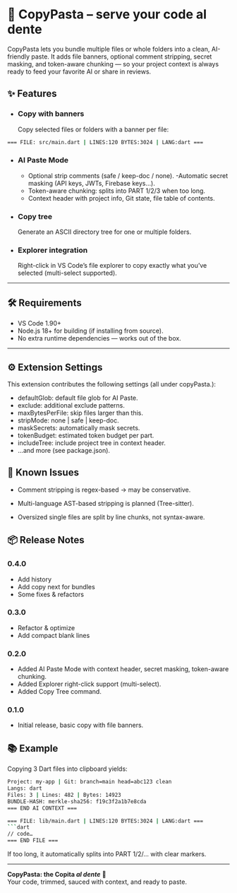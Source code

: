 # 🍝 CopyPasta – serve your code al dente

CopyPasta lets you bundle multiple files or whole folders into a clean, AI-friendly paste.
It adds file banners, optional comment stripping, secret masking, and token-aware chunking — so your project context is always ready to feed your favorite AI or share in reviews.

## ✨ Features

- ### Copy with banners
  Copy selected files or folders with a banner per file:

```bash
=== FILE: src/main.dart | LINES:120 BYTES:3024 | LANG:dart ===
```

- ### AI Paste Mode
  - Optional strip comments (safe / keep-doc / none).
    -Automatic secret masking (API keys, JWTs, Firebase keys…).
  - Token-aware chunking: splits into PART 1/2/3 when too long.
  - Context header with project info, Git state, file table of contents.
- ### Copy tree
  Generate an ASCII directory tree for one or multiple folders.
- ### Explorer integration
  Right-click in VS Code’s file explorer to copy exactly what you’ve selected (multi-select supported).

---

## 🛠 Requirements

- VS Code 1.90+
- Node.js 18+ for building (if installing from source).
- No extra runtime dependencies — works out of the box.

---

## ⚙️ Extension Settings

This extension contributes the following settings (all under copyPasta.):

- defaultGlob: default file glob for AI Paste.
- exclude: additional exclude patterns.
- maxBytesPerFile: skip files larger than this.
- stripMode: none | safe | keep-doc.
- maskSecrets: automatically mask secrets.
- tokenBudget: estimated token budget per part.
- includeTree: include project tree in context header.
- …and more (see package.json).

## 🐞 Known Issues

- Comment stripping is regex-based → may be conservative.

- Multi-language AST-based stripping is planned (Tree-sitter).

- Oversized single files are split by line chunks, not syntax-aware.

## 📦 Release Notes

### 0.4.0

- Add history
- Add copy next for bundles
- Some fixes & refactors

### 0.3.0

- Refactor & optimize
- Add compact blank lines

### 0.2.0

- Added AI Paste Mode with context header, secret masking, token-aware chunking.
- Added Explorer right-click support (multi-select).
- Added Copy Tree command.

### 0.1.0

- Initial release, basic copy with file banners.

## 📚 Example

Copying 3 Dart files into clipboard yields:

````bash === AI CONTEXT ===
Project: my-app | Git: branch=main head=abc123 clean
Langs: dart
Files: 3 | Lines: 482 | Bytes: 14923
BUNDLE-HASH: merkle-sha256: f19c3f2a1b7e8cda
=== END AI CONTEXT ===

=== FILE: lib/main.dart | LINES:120 BYTES:3024 | LANG:dart ===
```dart
// code…
=== END FILE ===
````

If too long, it automatically splits into PART 1/2/… with clear markers.

---

**CopyPasta: the Copita _al dente_** 🍝  
Your code, trimmed, sauced with context, and ready to paste.
